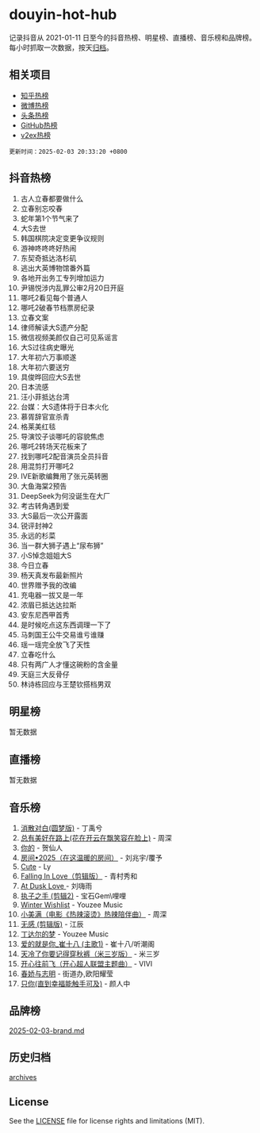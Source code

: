 # douyin-hot-hub

记录抖音从 2021-01-11 日至今的抖音热榜、明星榜、直播榜、音乐榜和品牌榜。每小时抓取一次数据，按天[归档](archives)。

## 相关项目

- [知乎热榜](https://github.com/lonnyzhang423/zhihu-hot-hub)
- [微博热榜](https://github.com/lonnyzhang423/weibo-hot-hub)
- [头条热榜](https://github.com/lonnyzhang423/toutiao-hot-hub)
- [GitHub热榜](https://github.com/lonnyzhang423/github-hot-hub)
- [v2ex热榜](https://github.com/lonnyzhang423/v2ex-hot-hub)


`更新时间：2025-02-03 20:33:20 +0800`

## 抖音热榜

1. 古人立春都要做什么
1. 立春别忘咬春
1. 蛇年第1个节气来了
1. 大S去世
1. 韩国棋院决定变更争议规则
1. 游神咚咚咚好热闹
1. 东契奇抵达洛杉矶
1. 逃出大英博物馆番外篇
1. 各地开出务工专列增加运力
1. 尹锡悦涉内乱罪公审2月20日开庭
1. 哪吒2看见每个普通人
1. 哪吒2破春节档票房纪录
1. 立春文案
1. 律师解读大S遗产分配
1. 微信视频美颜仅自己可见系谣言
1. 大S过往病史曝光
1. 大年初六万事顺遂
1. 大年初六要送穷
1. 具俊晔回应大S去世
1. 日本流感
1. 汪小菲抵达台湾
1. 台媒：大S遗体将于日本火化
1. 慕胥辞官宣杀青
1. 格莱美红毯
1. 导演饺子谈哪吒的容貌焦虑
1. 哪吒2转场天花板来了
1. 找到哪吒2配音演员全员抖音
1. 用混剪打开哪吒2
1. IVE新歌编舞用了张元英转圈
1. 大鱼海棠2预告
1. DeepSeek为何没诞生在大厂
1. 考古转角遇到爱
1. 大S最后一次公开露面
1. 锐评封神2
1. 永远的杉菜
1. 当一群大狮子遇上“尿布狮”
1. 小S悼念姐姐大S
1. 今日立春
1. 杨天真发布最新照片
1. 世界赠予我的改编
1. 充电器一拔又是一年
1. 浓眉已抵达达拉斯
1. 安东尼西甲首秀
1. 是时候吃点这东西调理一下了
1. 马刺国王公牛交易谁亏谁赚
1. 瑶一瑶完全放飞了天性
1. 立春吃什么
1. 只有两广人才懂这碗粉的含金量
1. 天庭三大反骨仔
1. 林诗栋回应与王楚钦搭档男双

## 明星榜

暂无数据

## 直播榜

暂无数据

## 音乐榜

1. [消散对白(圆梦版)](https://sf6-cdn-tos.douyinstatic.com/obj/tos-cn-ve-2774/og4jB5I5IizzoZVAAAzWgBMAsMDWoArfwBOiFs) - 丁禹兮
1. [总有美好在路上(花在开云在飘笑容在脸上)](https://sf5-hl-cdn-tos.douyinstatic.com/obj/tos-cn-ve-2774/oU5u7NwtfBIvaNhoQBszOvAlRiAoiWAVVyBMq4) - 周深
1. [你的](https://sf5-hl-cdn-tos.douyinstatic.com/obj/tos-cn-ve-2774/oYuIeKf42jB7sEV6B2upMdpYAgfrQWj0FeRegh) - 贺仙人
1. [房间•2025（在这温暖的房间）](https://sf5-hl-cdn-tos.douyinstatic.com/obj/tos-cn-ve-2774/oMzJcnT8BgIetASeBfwfEeBQVNfACiCifhfZP7g) - 刘兆宇/覆予
1. [Cute](https://sf5-hl-cdn-tos.douyinstatic.com/obj/tos-cn-ve-2774/o4IbIzHWKAAB4wsS5qMBRiiAlEBGTpQRNfFvuo) - Ly
1. [Falling In Love（剪辑版）](https://sf5-hl-cdn-tos.douyinstatic.com/obj/tos-cn-ve-2774/o8ajpA8zzgBPahbBIO8AcKGBLJezFCRd1wfP9f) - 青村秀和
1. [ At Dusk  Love ](https://sf5-hl-cdn-tos.douyinstatic.com/obj/tos-cn-ve-2774/o8CrpCf5CaYgI4ZrtQgMQAFEfuGqNnRSDQAPBc) - 刘嗨雨
1. [执子之手 (剪辑2)](https://sf3-cdn-tos.douyinstatic.com/obj/tos-cn-ve-2774/oUoZLQjCc31XzqsBnBQUNgeKtYPBcgbFDwtfcu) - 宝石Gem\哩哩
1. [Winter Wishlist](https://sf5-hl-cdn-tos.douyinstatic.com/obj/tos-cn-ve-2774/oIIgUOeamCFCVAzxN6MFRLIBlLGpUqQxeeHrLE) - Youzee Music
1. [小美满（电影《热辣滚烫》热辣陪伴曲）](https://sf5-hl-cdn-tos.douyinstatic.com/obj/tos-cn-ve-2774/o0GAn2lSgfZIDUgtevCGDQYnFg4CwnrBaxbTZL) - 周深
1. [无感 (剪辑版)](https://sf5-hl-cdn-tos.douyinstatic.com/obj/tos-cn-ve-2774/o0eIsUzJBDlQaQFC5OFlgbMEZC1TFYBftOBn6p) - 江辰
1. [丁达尔的梦](https://sf5-hl-cdn-tos.douyinstatic.com/obj/tos-cn-ve-2774/oMU3WirUZBVQkAC9ccG5P2IQirziZM2RTInUY) - Youzee Music
1. [爱的就是你_崔十八 (主歌1)](https://sf5-hl-cdn-tos.douyinstatic.com/obj/tos-cn-ve-2774/oI5BO5DhFZ6UTcNCnZaOCBLtZ7WIMQGfgnXf5E) - 崔十八/听潮阁
1. [天冷了你要记得穿秋裤（米三岁版）](https://sf5-hl-cdn-tos.douyinstatic.com/obj/tos-cn-ve-2774/oQlIwVIDWiZ6BQilAorS7MA0AgCkQDvcZAdm1) - 米三岁
1. [开心往前飞（开心超人联盟主题曲）](https://sf5-hl-cdn-tos.douyinstatic.com/obj/tos-cn-ve-2774/9d8fb7c82cf1421fb93a9fe925275e0a) - VIVI
1. [春娇与志明](https://sf5-hl-cdn-tos.douyinstatic.com/obj/tos-cn-ve-2774/e530d8fceb7044b39707d7f9ff54add1) - 街道办,欧阳耀莹
1. [只你(直到幸福能触手可及)](https://sf5-hl-cdn-tos.douyinstatic.com/obj/tos-cn-ve-2774/o0lBkRDzFTeaVSUz3ZZSCBVtZ5DIMQGfgmEAuE) - 颜人中

## 品牌榜

[2025-02-03-brand.md](archives/2025-02-03-brand.md)

## 历史归档

[archives](archives)

## License

See the [LICENSE](LICENSE) file for license rights and limitations (MIT).
